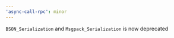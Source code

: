 ```yaml
---
'async-call-rpc': minor
---
```


`BSON_Serialization` and `Msgpack_Serialization` is now deprecated
